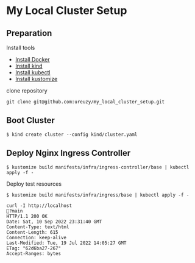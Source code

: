 # My Local Cluster Setup

## Preparation

Install tools

- [Install Docker](https://www.docker.com/) 
- [Install kind](https://kind.sigs.k8s.io/)
- [Install kubectl](https://kubernetes.io/ja/docs/tasks/tools/install-kubectl/)  
- [Install kustomize](https://kubectl.docs.kubernetes.io/installation/kustomize/)


clone repository
```
git clone git@github.com:ureuzy/my_local_cluster_setup.git
```

## Boot Cluster

```
$ kind create cluster --config kind/cluster.yaml
```

## Deploy Nginx Ingress Controller

```
$ kustomize build manifests/infra/ingress-controller/base | kubectl apply -f -
```

Deploy test resources

```
$ kustomize build manifests/infra/ingress/base | kubectl apply -f -
```


```
curl -I http://localhost                                                                                       ?main
HTTP/1.1 200 OK
Date: Sat, 10 Sep 2022 23:31:40 GMT
Content-Type: text/html
Content-Length: 615
Connection: keep-alive
Last-Modified: Tue, 19 Jul 2022 14:05:27 GMT
ETag: "62d6ba27-267"
Accept-Ranges: bytes
```

